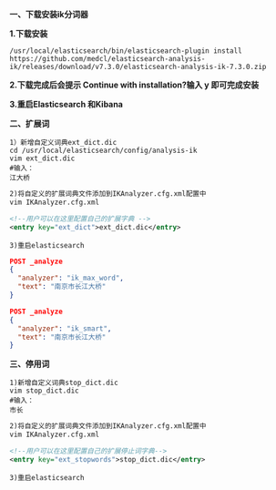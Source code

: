 **一、下载安装ik分词器**

**1.下载安装**

~~~
/usr/local/elasticsearch/bin/elasticsearch-plugin install https://github.com/medcl/elasticsearch-analysis-ik/releases/download/v7.3.0/elasticsearch-analysis-ik-7.3.0.zip
~~~

**2.下载完成后会提示 Continue with installation?输入 y 即可完成安装**

**3.重启Elasticsearch 和Kibana**



**二、扩展词**

~~~
1）新增自定义词典ext_dict.dic
cd /usr/local/elasticsearch/config/analysis-ik
vim ext_dict.dic
#输入：
江大桥
~~~

~~~xml
2)将自定义的扩展词典文件添加到IKAnalyzer.cfg.xml配置中
vim IKAnalyzer.cfg.xml

<!--用户可以在这里配置自己的扩展字典 -->
<entry key="ext_dict">ext_dict.dic</entry>
~~~

~~~
3)重启elasticsearch
~~~

~~~json
POST _analyze
{
  "analyzer": "ik_max_word",
  "text": "南京市长江大桥"
}
~~~

~~~json
POST _analyze
{
  "analyzer": "ik_smart",
  "text": "南京市长江大桥"
}
~~~

**三、停用词**

~~~
1)新增自定义词典stop_dict.dic
vim stop_dict.dic
#输入：
市长
~~~

~~~xml
2)将自定义的扩展词典文件添加到IKAnalyzer.cfg.xml配置中
vim IKAnalyzer.cfg.xml

<!--用户可以在这里配置自己的扩展停止词字典-->
<entry key="ext_stopwords">stop_dict.dic</entry>
~~~

~~~
3)重启elasticsearch
~~~

